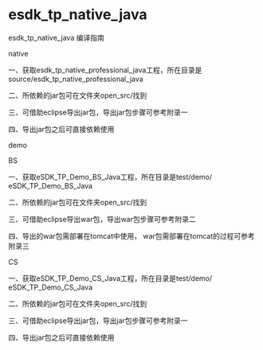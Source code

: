 esdk_tp_native_java
===================

esdk_tp_native_java 编译指南

native

一、获取esdk_tp_native_professional_java工程，所在目录是source/esdk_tp_native_professional_java

二、所依赖的jar包可在文件夹open_src/找到

三、可借助eclipse导出jar包，导出jar包步骤可参考附录一

四、导出jar包之后可直接依赖使用

demo

BS

一、获取eSDK_TP_Demo_BS_Java工程，所在目录是test/demo/ eSDK_TP_Demo_BS_Java

二、所依赖的jar包可在文件夹open_src/找到

三、可借助eclipse导出war包，导出war包步骤可参考附录二

四、导出的war包需部署在tomcat中使用， war包需部署在tomcat的过程可参考附录三

CS

一、获取eSDK_TP_Demo_CS_Java工程，所在目录是test/demo/ eSDK_TP_Demo_CS_Java

二、所依赖的jar包可在文件夹open_src/找到

三、可借助eclipse导出jar包，导出jar包步骤可参考附录一

四、导出jar包之后可直接依赖使用
